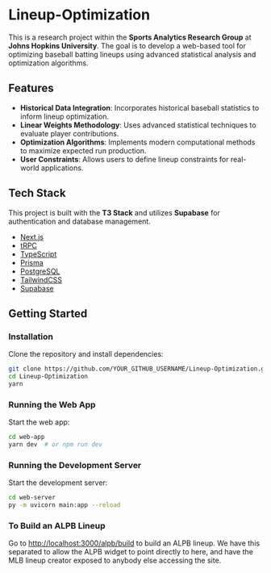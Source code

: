# Lineup-Optimization

This is a research project within the **Sports Analytics Research Group** at **Johns Hopkins University**. The goal is to develop a web-based tool for optimizing baseball batting lineups using advanced statistical analysis and optimization algorithms.

## Features

- **Historical Data Integration**: Incorporates historical baseball statistics to inform lineup optimization.
- **Linear Weights Methodology**: Uses advanced statistical techniques to evaluate player contributions.
- **Optimization Algorithms**: Implements modern computational methods to maximize expected run production.
- **User Constraints**: Allows users to define lineup constraints for real-world applications.

## Tech Stack

This project is built with the **T3 Stack** and utilizes **Supabase** for authentication and database management.

- [Next.js](https://nextjs.org)
- [tRPC](https://trpc.io)
- [TypeScript](https://www.typescriptlang.org)
- [Prisma](https://prisma.io)
- [PostgreSQL](https://www.postgresql.org)
- [TailwindCSS](https://tailwindcss.com)
- [Supabase](https://supabase.com)

## Getting Started

### Installation

Clone the repository and install dependencies:

```bash
git clone https://github.com/YOUR_GITHUB_USERNAME/Lineup-Optimization.git
cd Lineup-Optimization
yarn
```

### Running the Web App

Start the web app:

```bash
cd web-app
yarn dev  # or npm run dev
```

### Running the Development Server

Start the development server:

```bash
cd web-server
py -m uvicorn main:app --reload
```

### To Build an ALPB Lineup

Go to [http://localhost:3000/alpb/build](http://localhost:3000/alpb/build) to build an ALPB lineup. We have this separated to allow the ALPB widget to point directly to here, and have the MLB lineup creator exposed to anybody else accessing the site.